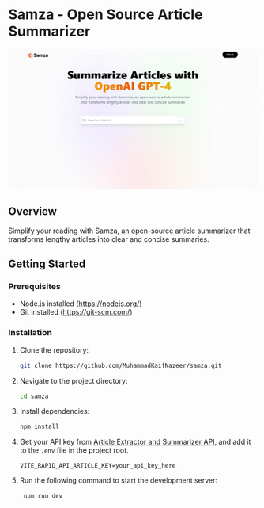 # Samza - Open Source Article Summarizer

![Samza](public/ScreenShots/samza.png)

## Overview

Simplify your reading with Samza, an open-source article summarizer that transforms lengthy articles into clear and concise summaries.

## Getting Started

### Prerequisites

- Node.js installed (https://nodejs.org/)
- Git installed (https://git-scm.com/)

### Installation

1. Clone the repository:

    ```bash
    git clone https://github.com/MuhammadKaifNazeer/samza.git
    ```

2. Navigate to the project directory:

    ```bash
    cd samza
    ```

3. Install dependencies:

    ```bash
    npm install
    ```

4. Get your API key from [Article Extractor and Summarizer API](https://rapidapi.com/restyler/api/article-extractor-and-summarizer?utm_source=youtube.com%2FJavaScriptMastery&utm_medium=referral&utm_campaign=DevRel), and add it to the `.env` file in the project root.

    ```env
    VITE_RAPID_API_ARTICLE_KEY=your_api_key_here
    ```
    
5. Run the following command to start the development server:

    ```bash
     npm run dev
    ```
